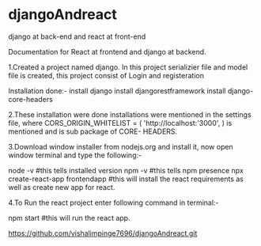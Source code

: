 # djangoAndreact
django at back-end and react at front-end


Documentation for React at frontend and django at backend.

1.Created a project named django.
  In this project serializier file and model file is created, this project consist of Login and registeration

  Installation done:-
  install django 
  install djangorestframework
  install django-core-headers

2.These installation were done installations were mentioned in the settings file, where CORS_ORIGIN_WHITELIST = ( 'http://localhost:'3000', )
  is mentioned and is sub package of CORE- HEADERS.

3.Download window installer from nodejs.org and install it, now open window terminal and type the following:-

  node -v #this tells installed version
  npm -v  #this tells npm presence
  npx create-react-app frontendapp  #this will install the react requirements as well as create new app for react.

4.To Run the react project enter following command in terminal:-
  
  npm start #this will run the react app.

https://github.com/vishalimpinge7696/djangoAndreact.git
